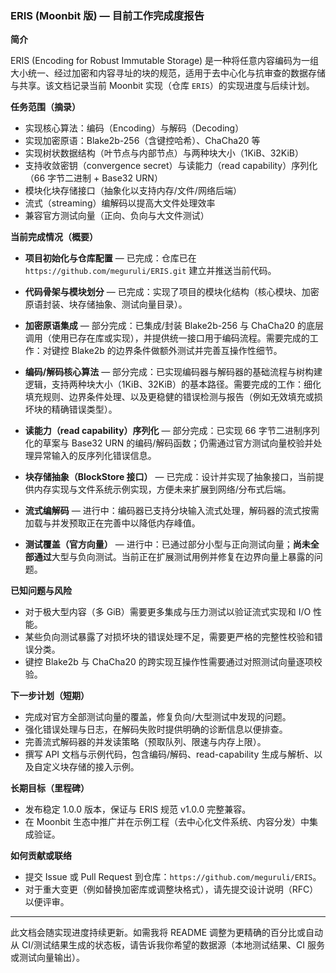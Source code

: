 ### ERIS (Moonbit 版) — 目前工作完成度报告

**简介**

ERIS (Encoding for Robust Immutable Storage) 是一种将任意内容编码为一组大小统一、经过加密和内容寻址的块的规范，适用于去中心化与抗审查的数据存储与共享。该文档记录当前 Moonbit 实现（仓库 `ERIS`）的实现进度与后续计划。

**任务范围（摘录）**
- 实现核心算法：编码（Encoding）与解码（Decoding）
- 实现加密原语：Blake2b-256（含键控哈希）、ChaCha20 等
- 实现树状数据结构（叶节点与内部节点）与两种块大小（1KiB、32KiB）
- 支持收敛密钥（convergence secret）与读能力（read capability）序列化（66 字节二进制 + Base32 URN）
- 模块化块存储接口（抽象化以支持内存/文件/网络后端）
- 流式（streaming）编解码以提高大文件处理效率
- 兼容官方测试向量（正向、负向与大文件测试）

**当前完成情况（概要）**
- **项目初始化与仓库配置** — 已完成：仓库已在 `https://github.com/meguruli/ERIS.git` 建立并推送当前代码。  

- **代码骨架与模块划分** — 已完成：实现了项目的模块化结构（核心模块、加密原语封装、块存储抽象、测试向量目录）。  

- **加密原语集成** — 部分完成：已集成/封装 Blake2b-256 与 ChaCha20 的底层调用（使用已存在库或实现），并提供统一接口用于编码流程。需要完成的工作：对键控 Blake2b 的边界条件做额外测试并完善互操作性细节。  

- **编码/解码核心算法** — 部分完成：已实现编码器与解码器的基础流程与树构建逻辑，支持两种块大小（1KiB、32KiB）的基本路径。需要完成的工作：细化填充规则、边界条件处理、以及更稳健的错误检测与报告（例如无效填充或损坏块的精确错误类型）。  

- **读能力（read capability）序列化** — 部分完成：已实现 66 字节二进制序列化的草案与 Base32 URN 的编码/解码函数；仍需通过官方测试向量校验并处理异常输入的反序列化错误信息。  

- **块存储抽象（BlockStore 接口）** — 已完成：设计并实现了抽象接口，当前提供内存实现与文件系统示例实现，方便未来扩展到网络/分布式后端。  

- **流式编解码** — 进行中：编码器已支持分块输入流式处理，解码器的流式按需加载与并发预取正在完善中以降低内存峰值。  

- **测试覆盖（官方向量）** — 进行中：已通过部分小型与正向测试向量；**尚未全部通过**大型与负向测试。当前正在扩展测试用例并修复在边界向量上暴露的问题。  

**已知问题与风险**
- 对于极大型内容（多 GiB）需要更多集成与压力测试以验证流式实现和 I/O 性能。  
- 某些负向测试暴露了对损坏块的错误处理不足，需要更严格的完整性校验和错误分类。  
- 键控 Blake2b 与 ChaCha20 的跨实现互操作性需要通过对照测试向量逐项校验。  



**下一步计划（短期）**
- 完成对官方全部测试向量的覆盖，修复负向/大型测试中发现的问题。  
- 强化错误处理与日志，在解码失败时提供明确的诊断信息以便排查。  
- 完善流式解码器的并发读策略（预取队列、限速与内存上限）。  
- 撰写 API 文档与示例代码，包含编码/解码、read-capability 生成与解析、以及自定义块存储的接入示例。  

**长期目标（里程碑）**
- 发布稳定 1.0.0 版本，保证与 ERIS 规范 v1.0.0 完整兼容。  
- 在 Moonbit 生态中推广并在示例工程（去中心化文件系统、内容分发）中集成验证。  

**如何贡献或联络**
- 提交 Issue 或 Pull Request 到仓库：`https://github.com/meguruli/ERIS`。  
- 对于重大变更（例如替换加密库或调整块格式），请先提交设计说明（RFC）以便评审。  

---

此文档会随实现进度持续更新。如需我将 README 调整为更精确的百分比或自动从 CI/测试结果生成的状态板，请告诉我你希望的数据源（本地测试结果、CI 服务或测试向量输出）。
